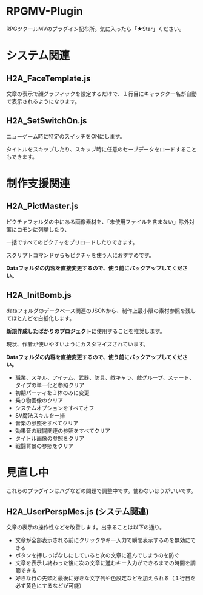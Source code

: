 # RPGMV-Plugin
RPGツクールMVのプラグイン配布所。気に入ったら「★Star」ください。

# システム関連

## H2A_FaceTemplate.js
文章の表示で顔グラフィックを設定するだけで、１行目にキャラクター名が自動で表示されるようになります。

## H2A_SetSwitchOn.js
ニューゲーム時に特定のスイッチをONにします。

タイトルをスキップしたり、スキップ時に任意のセーブデータをロードすることもできます。

# 制作支援関連

## H2A_PictMaster.js
ピクチャフォルダの中にある画像素材を、「未使用ファイルを含まない」除外対策にコモンに列挙したり、

一括ですべてのピクチャをプリロードしたりできます。

スクリプトコマンドからもピクチャを使う人におすすめです。

**Dataフォルダの内容を直接変更するので、使う前にバックアップしてください。**

## H2A_InitBomb.js
dataフォルダのデータベース関連のJSONから、制作上最小限の素材参照を残してほとんどを白紙化します。

**新規作成したばかりのプロジェクト**に使用することを推奨します。

現状、作者が使いやすいようにカスタマイズされています。

**Dataフォルダの内容を直接変更するので、使う前にバックアップしてください。**

- 職業、スキル、アイテム、武器、防具、敵キャラ、敵グループ、ステート、タイプの単一化と参照クリア
- 初期パーティを１体のみに変更
- 乗り物画像のクリア
- システムオプションをすべてオフ
- SV魔法スキルを一掃
- 音楽の参照をすべてクリア
- 効果音の戦闘関連の参照をすべてクリア
- タイトル画像の参照をクリア
- 戦闘背景の参照をクリア

# 見直し中
これらのプラグインはバグなどの問題で調整中です。使わないほうがいいです。

## H2A_UserPerspMes.js (システム関連)
文章の表示の操作性などを改善します。出来ることは以下の通り。
- 文章が全部表示される前にクリックやキー入力で瞬間表示するのを無効にできる
- ボタンを押しっぱなしにしていると次の文章に進んでしまうのを防ぐ
- 文章を表示し終わった後に次の文章に進むキー入力ができるまでの時間を調節できる
- 好きな行の先頭と最後に好きな文字列や色設定などを加えられる（１行目を必ず黄色にするなどが可能）